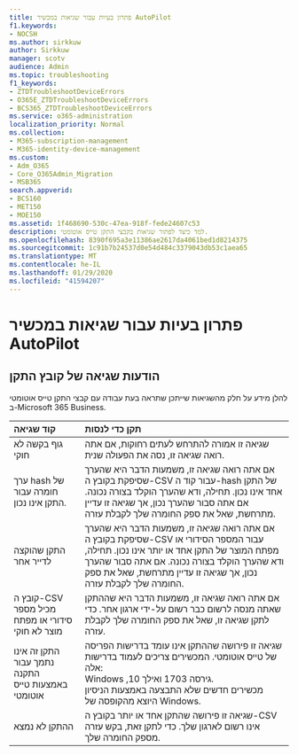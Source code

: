 ```yaml
---
title: פתרון בעיות עבור שגיאות במכשיר AutoPilot
f1.keywords:
- NOCSH
ms.author: sirkkuw
author: Sirkkuw
manager: scotv
audience: Admin
ms.topic: troubleshooting
f1_keywords:
- ZTDTroubleshootDeviceErrors
- O365E_ZTDTroubleshootDeviceErrors
- BCS365_ZTDTroubleshootDeviceErrors
ms.service: o365-administration
localization_priority: Normal
ms.collection:
- M365-subscription-management
- M365-identity-device-management
ms.custom:
- Adm_O365
- Core_O365Admin_Migration
- MSB365
search.appverid:
- BCS160
- MET150
- MOE150
ms.assetid: 1f468690-530c-47ea-918f-fede24607c53
description: למד כיצד לפתור שגיאות בקבצי התקן טייס אוטומטי.
ms.openlocfilehash: 8390f695a3e11386ae2617da4061bed1d8214375
ms.sourcegitcommit: 1c91b7b24537d0e54d484c3379043db53c1aea65
ms.translationtype: MT
ms.contentlocale: he-IL
ms.lasthandoff: 01/29/2020
ms.locfileid: "41594207"
---
```

# <a name="troubleshoot-autopilot-device-errors"></a>פתרון בעיות עבור שגיאות במכשיר AutoPilot

## <a name="device-file-error-messages"></a>הודעות שגיאה של קובץ התקן

להלן מידע על חלק מהשגיאות שייתכן שתראה בעת עבודה עם קבצי התקן טייס אוטומטי ב-Microsoft 365 Business. 
  
|**קוד שגיאה**|**תקן כדי לנסות**|
|:-----|:-----|
|גוף בקשה לא חוקי  <br/> |שגיאה זו אמורה להתרחש לעתים רחוקות, אם אתה רואה שגיאה זו, נסה את הפעולה שנית.  <br/> |
|ערך hash של חומרה עבור התקן אינו נכון.  <br/> |אם אתה רואה שגיאה זו, משמעות הדבר היא שהערך שסיפקת בקובץ ה-CSV עבור קוד ה-hash של התקן אחד אינו נכון. תחילה, ודא שהערך הוקלד בצורה נכונה. אם אתה סבור שהערך נכון, אך שגיאה זו עדיין מתרחשת, שאל את ספק החומרה שלך לקבלת עזרה.  <br/> |
|התקן שהוקצה לדייר אחר  <br/> |אם אתה רואה שגיאה זו, משמעות הדבר היא שהערך שסיפקת בקובץ ה-CSV עבור המספר הסידורי או מפתח המוצר של התקן אחד או יותר אינו נכון. תחילה, ודא שהערך הוקלד בצורה נכונה. אם אתה סבור שהערך נכון, אך שגיאה זו עדיין מתרחשת, שאל את ספק החומרה שלך לקבלת עזרה.  <br/> |
|קובץ ה-CSV מכיל מספר סידורי או מפתח מוצר לא חוקי  <br/> |אם אתה רואה שגיאה זו, משמעות הדבר היא שההתקן שאתה מנסה לרשום כבר רשום על-ידי ארגון אחר. כדי לתקן שגיאה זו, שאל את ספק החומרה שלך לקבלת עזרה.  <br/> |
|התקן זה אינו נתמך עבור התקנה באמצעות טייס אוטומטי  <br/> | שגיאה זו פירושה שההתקן אינו עומד בדרישות הפריסה של טייס אוטומטי. המכשירים צריכים לעמוד בדרישות אלה:  <br/>  Windows ,10 גירסה 1703 ואילך.  <br/>  מכשירים חדשים שלא התבצעה באמצעות הניסיון היוצא מהקופסה של Windows.  <br/> |
|ההתקן לא נמצא  <br/> |שגיאה זו פירושה שהתקן אחד או יותר בקובץ ה-CSV אינו רשום לארגון שלך. כדי לתקן זאת, בקש עזרה מספק החומרה שלך.  <br/> |
